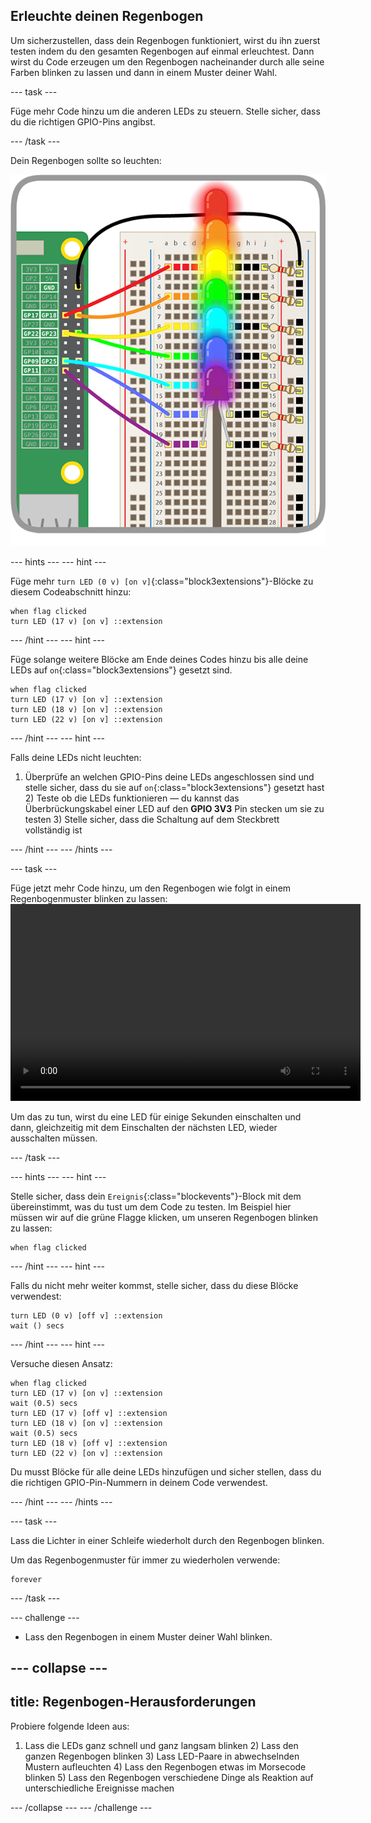 ## Erleuchte deinen Regenbogen

Um sicherzustellen, dass dein Regenbogen funktioniert, wirst du ihn zuerst testen indem du den gesamten Regenbogen auf einmal erleuchtest. Dann wirst du Code erzeugen um den Regenbogen nacheinander durch alle seine Farben blinken zu lassen und dann in einem Muster deiner Wahl.

--- task ---

Füge mehr Code hinzu um die anderen LEDs zu steuern. Stelle sicher, dass du die richtigen GPIO-Pins angibst. 

--- /task ---

Dein Regenbogen sollte so leuchten:

![erleuchteter Regenbogen](images/rainbowlit.png)

--- hints --- 
--- hint --- 

Füge mehr `turn LED (0 v) [on v]`{:class="block3extensions"}-Blöcke zu diesem Codeabschnitt hinzu:

```blocks3
when flag clicked
turn LED (17 v) [on v] ::extension
```

--- /hint --- 
--- hint --- 

Füge solange weitere Blöcke am Ende deines Codes hinzu bis alle deine LEDs auf `on`{:class="block3extensions"} gesetzt sind.

```blocks3
when flag clicked
turn LED (17 v) [on v] ::extension
turn LED (18 v) [on v] ::extension
turn LED (22 v) [on v] ::extension
```

--- /hint --- 
--- hint ---

Falls deine LEDs nicht leuchten:

1) Überprüfe an welchen GPIO-Pins deine LEDs angeschlossen sind und stelle sicher, dass du sie auf `on`{:class="block3extensions"} gesetzt hast 2) Teste ob die LEDs funktionieren — du kannst das Überbrückungskabel einer LED auf den **GPIO 3V3** Pin stecken um sie zu testen 3) Stelle sicher, dass die Schaltung auf dem Steckbrett vollständig ist

--- /hint --- 
--- /hints ---

--- task --- 

Füge jetzt mehr Code hinzu, um den Regenbogen wie folgt in einem Regenbogenmuster blinken zu lassen:<video width="560" height="315" controls> <source src="resources/Scratch-GPIO-Pathways-5.mp4" type="video/mp4"> Dein Browser unterstützt das Video-Tag nicht, versuche es mit FireFox oder Chrome. </video> 

Um das zu tun, wirst du eine LED für einige Sekunden einschalten und dann, gleichzeitig mit dem Einschalten der nächsten LED, wieder ausschalten müssen. 

--- /task ---

--- hints --- 
--- hint ---

Stelle sicher, dass dein `Ereignis`{:class="blockevents"}-Block mit dem übereinstimmt, was du tust um dem Code zu testen. Im Beispiel hier müssen wir auf die grüne Flagge klicken, um unseren Regenbogen blinken zu lassen:

```blocks3
when flag clicked
```

--- /hint --- 
--- hint ---

Falls du nicht mehr weiter kommst, stelle sicher, dass du diese Blöcke verwendest:

```blocks3
turn LED (0 v) [off v] ::extension
wait () secs
```

--- /hint --- 
--- hint ---

Versuche diesen Ansatz:

```blocks3
when flag clicked
turn LED (17 v) [on v] ::extension
wait (0.5) secs
turn LED (17 v) [off v] ::extension
turn LED (18 v) [on v] ::extension
wait (0.5) secs
turn LED (18 v) [off v] ::extension
turn LED (22 v) [on v] ::extension
```

Du musst Blöcke für alle deine LEDs hinzufügen und sicher stellen, dass du die richtigen GPIO-Pin-Nummern in deinem Code verwendest.

--- /hint --- 
--- /hints ---

--- task --- 

Lass die Lichter in einer Schleife wiederholt durch den Regenbogen blinken.

Um das Regenbogenmuster für immer zu wiederholen verwende:

```blocks3
forever
```

--- /task ---

--- challenge ---

+ Lass den Regenbogen in einem Muster deiner Wahl blinken.

--- collapse ---
---
title: Regenbogen-Herausforderungen
---
Probiere folgende Ideen aus:

1) Lass die LEDs ganz schnell und ganz langsam blinken 2) Lass den ganzen Regenbogen blinken 3) Lass LED-Paare in abwechselnden Mustern aufleuchten 4) Lass den Regenbogen etwas im Morsecode blinken 5) Lass den Regenbogen verschiedene Dinge als Reaktion auf unterschiedliche Ereignisse machen

--- /collapse --- 
--- /challenge ---